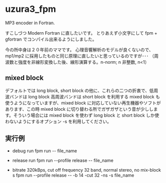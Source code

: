 # uzura3_fpm

MP3 encoder in Fortran.

すこしづつ Modern Fortran に直したいです。
とりあえず小文字にして fpm + gfortran でコンパイル出来るようにしました。 

今の所中身は２０年前のママです。
心理音響解析のモデルが良くないので、mp1/mp2 に採用したものと同じ原理に直したいと思っているのですが･･･
（周波数と強度を非線形変換した後、線形演算する。n-norm; n 非整数, n<1）

## mixed block 
デフォルトでは long block, short block の他に、これらの二つの折衷で、低周波バンドは long block 高周波バンドは short block を利用する mixed block も使うようになっていますが、mixed block に対応していない再生機器やソフトがあります、この時 mixed block に切り替わる所でガザガザという音が少しします。そういう場合には mixed block を使わず long block と short block しか使わないようにするオプション -s を利用してください。

## 実行例

- debug run
 fpm run -- file_name

- release run
 fpm run --profile release -- file_name

- bitrate 320kBps, cut off frequency 32 band, normal stereo, no mix-block s
 fpm run --profile release -- -b 14 -cut 32 -ns -s file_name